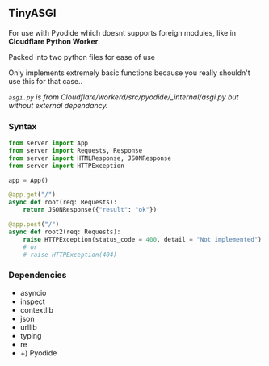 ## TinyASGI

For use with Pyodide which doesnt supports foreign modules, like in **Cloudflare Python Worker**.

Packed into two python files for ease of use

Only implements extremely basic functions because you really shouldn't use this for that case..

*`asgi.py` is from Cloudflare/workerd/src/pyodide/_internal/asgi.py but without external dependancy.*

### Syntax

```python
from server import App
from server import Requests, Response
from server import HTMLResponse, JSONResponse
from server import HTTPException

app = App()

@app.get("/")
async def root(req: Requests):
    return JSONResponse({"result": "ok"})

@app.post("/")
async def root2(req: Requests):
    raise HTTPException(status_code = 400, detail = "Not implemented")
    # or 
    # raise HTTPException(404)

```


### Dependencies
- asyncio
- inspect
- contextlib
- json
- urllib
- typing
- re
- +) Pyodide
